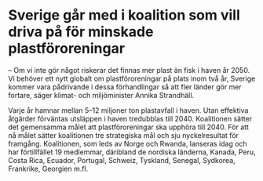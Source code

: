# Sverige går med i koalition som vill driva på för minskade plastföroreningar

– Om vi inte gör något riskerar det finnas mer plast än fisk i haven år 2050\. Vi behöver ett nytt globalt om plastföroreningar på plats inom två år, Sverige kommer vara pådrivande i dessa förhandlingar så att fler länder gör mer fortare, säger klimat\- och miljöminister Annika Strandhäll.

Varje år hamnar mellan 5–12 miljoner ton plastavfall i haven. Utan effektiva åtgärder förväntas utsläppen i haven tredubblas till 2040\. Koalitionen sätter det gemensamma målet att plastföroreningar ska upphöra till 2040\. För att nå målet sätter koalitionen tre strategiska mål och sju nyckelresultat för framgång. Koalitionen, som leds av Norge och Rwanda, lanseras idag och har förtillfället 19 medlemmar, däribland de nordiska länderna, Kanada, Peru, Costa Rica, Ecuador, Portugal, Schweiz, Tyskland, Senegal, Sydkorea, Frankrike, Georgien m.fl.
